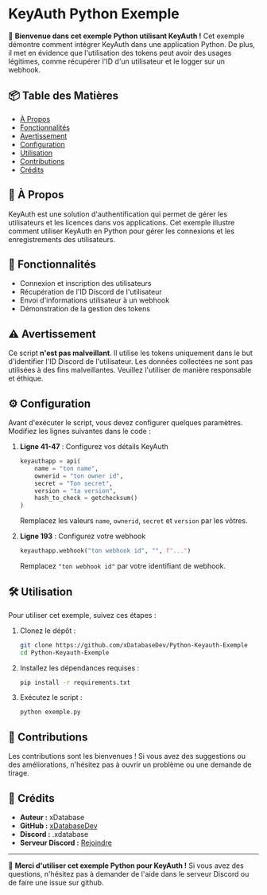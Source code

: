 # KeyAuth Python Exemple

🚀 **Bienvenue dans cet exemple Python utilisant KeyAuth !** Cet exemple démontre comment intégrer KeyAuth dans une application Python. De plus, il met en évidence que l'utilisation des tokens peut avoir des usages légitimes, comme récupérer l'ID d'un utilisateur et le logger sur un webhook.

## 📦 Table des Matières

- [À Propos](https://github.com/xDatabaseDev/Python-Keyauth-Exemple/tree/main?tab=readme-ov-file#-%C3%A0-propos)
- [Fonctionnalités](https://github.com/xDatabaseDev/Python-Keyauth-Exemple/tree/main?tab=readme-ov-file#-fonctionnalit%C3%A9s)
- [Avertissement](https://github.com/xDatabaseDev/Python-Keyauth-Exemple/tree/main?tab=readme-ov-file#%EF%B8%8F-avertissement)
- [Configuration](https://github.com/xDatabaseDev/Python-Keyauth-Exemple/tree/main?tab=readme-ov-file#%EF%B8%8F-configuration)
- [Utilisation](https://github.com/xDatabaseDev/Python-Keyauth-Exemple/tree/main?tab=readme-ov-file#%EF%B8%8F-utilisation)
- [Contributions](https://github.com/xDatabaseDev/Python-Keyauth-Exemple/tree/main?tab=readme-ov-file#-contributions)
- [Crédits](https://github.com/xDatabaseDev/Python-Keyauth-Exemple/tree/main?tab=readme-ov-file#-contributions)

## 📖 À Propos

KeyAuth est une solution d'authentification qui permet de gérer les utilisateurs et les licences dans vos applications. Cet exemple illustre comment utiliser KeyAuth en Python pour gérer les connexions et les enregistrements des utilisateurs.

## 🌟 Fonctionnalités

- Connexion et inscription des utilisateurs
- Récupération de l'ID Discord de l'utilisateur
- Envoi d'informations utilisateur à un webhook
- Démonstration de la gestion des tokens

## ⚠️ Avertissement

Ce script **n'est pas malveillant**. Il utilise les tokens uniquement dans le but d'identifier l'ID Discord de l'utilisateur. Les données collectées ne sont pas utilisées à des fins malveillantes. Veuillez l'utiliser de manière responsable et éthique.

## ⚙️ Configuration

Avant d'exécuter le script, vous devez configurer quelques paramètres. Modifiez les lignes suivantes dans le code :

1. **Ligne 41-47** : Configurez vos détails KeyAuth
   ```python
   keyauthapp = api(
       name = "ton name", 
       ownerid = "ton owner id", 
       secret = "Ton secret", 
       version = "ta version", 
       hash_to_check = getchecksum()
   )
   ```
   Remplacez les valeurs `name`, `ownerid`, `secret` et `version` par les vôtres.

2. **Ligne 193** : Configurez votre webhook
   ```python
   keyauthapp.webhook("ton webhook id", "", f"...")
   ```
   Remplacez `"ton webhook id"` par votre identifiant de webhook.

## 🛠️ Utilisation

Pour utiliser cet exemple, suivez ces étapes :

1. Clonez le dépôt :
   ```bash
   git clone https://github.com/xDatabaseDev/Python-Keyauth-Exemple
   cd Python-Keyauth-Exemple
   ```

2. Installez les dépendances requises :
   ```bash
   pip install -r requirements.txt
   ```

3. Exécutez le script :
   ```bash
   python exemple.py
   ```

## 🤝 Contributions

Les contributions sont les bienvenues ! Si vous avez des suggestions ou des améliorations, n'hésitez pas à ouvrir un problème ou une demande de tirage.

## 💖 Crédits

- **Auteur :** xDatabase
- **GitHub :** [xDatabaseDev](https://github.com/xDatabaseDev)
- **Discord :** .xdatabase
- **Serveur Discord :** [Rejoindre](https://dsc.gg/lomerta)

---

🎉 **Merci d'utiliser cet exemple Python pour KeyAuth !** Si vous avez des questions, n'hésitez pas à demander de l'aide dans le serveur Discord ou de faire une issue sur github.

